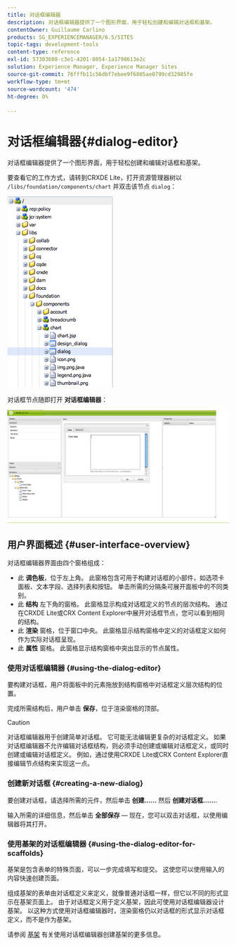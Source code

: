 ```yaml
---
title: 对话框编辑器
description: 对话框编辑器提供了一个图形界面，用于轻松创建和编辑对话框和基架。
contentOwner: Guillaume Carlino
products: SG_EXPERIENCEMANAGER/6.5/SITES
topic-tags: development-tools
content-type: reference
exl-id: 57303608-c3e1-4201-8054-1a1798613e2c
solution: Experience Manager, Experience Manager Sites
source-git-commit: 76fffb11c56dbf7ebee9f6805ae0799cd32985fe
workflow-type: tm+mt
source-wordcount: '474'
ht-degree: 0%

---
```


# 对话框编辑器{#dialog-editor}

对话框编辑器提供了一个图形界面，用于轻松创建和编辑对话框和基架。

要查看它的工作方式，请转到CRXDE Lite，打开资源管理器树以 `/libs/foundation/components/chart` 并双击该节点 `dialog`：

![chlimage_1-247](assets/chlimage_1-247.png)

对话框节点随即打开 **对话框编辑器**：

![screen_shot_2012-02-01at25033pm](assets/screen_shot_2012-02-01at25033pm.png)

## 用户界面概述 {#user-interface-overview}

对话框编辑器界面由四个窗格组成：

* 此 **调色板**，位于左上角。 此窗格包含可用于构建对话框的小部件，如选项卡面板、文本字段、选择列表和按钮。 单击所需的分隔条可展开面板中的不同类别。
* 此 **结构** 左下角的窗格。 此窗格显示构成对话框定义的节点的层次结构。 通过在CRXDE Lite或CRX Content Explorer中展开对话框节点，您可以看到相同的结构。
* 此 **渲染** 窗格，位于窗口中央。 此窗格显示结构窗格中定义的对话框定义如何作为实际对话框呈现。
* 此 **属性** 窗格。 此窗格显示结构窗格中突出显示的节点属性。

### 使用对话框编辑器 {#using-the-dialog-editor}

要构建对话框，用户将面板中的元素拖放到结构窗格中对话框定义层次结构的位置。

完成所需结构后，用户单击 **保存**，位于渲染窗格的顶部。

>[!CAUTION]
>
>对话框编辑器用于创建简单对话框。 它可能无法编辑更复杂的对话框定义。 如果对话框编辑器不允许编辑对话框结构，则必须手动创建或编辑对话框定义，或同时创建或编辑对话框定义。 例如，通过使用CRXDE Lite或CRX Content Explorer直接编辑节点结构来实现这一点。

### 创建新对话框 {#creating-a-new-dialog}

要创建对话框，请选择所需的元件，然后单击 **创建……** 然后 **创建对话框……**.

输入所需的详细信息，然后单击 **全部保存**  — 现在，您可以双击对话框，以使用编辑器将其打开。

### 使用基架的对话框编辑器 {#using-the-dialog-editor-for-scaffolds}

基架是包含表单的特殊页面，可以一步完成填写和提交。 这使您可以使用输入的内容快速创建页面。

组成基架的表单由对话框定义来定义，就像普通对话框一样，但它以不同的形式显示在基架页面上。 由于对话框定义用于定义基架，因此可使用对话框编辑器设计基架。 以这种方式使用对话框编辑器时，渲染窗格仍以对话框的形式显示对话框定义，而不是作为基架。

请参阅 [基架](/help/sites-authoring/scaffolding.md) 有关使用对话框编辑器创建基架的更多信息。
